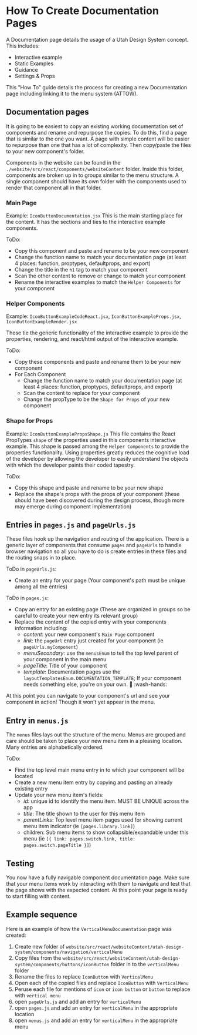 # How To Create Documentation Pages

A Documentation page details the usage of a Utah Design System concept. This includes:
* Interactive example
* Static Examples
* Guidance
* Settings & Props

This "How To" guide details the process for creating a new Documentation page including linking it to the menu system (ATTOW).

## Documentation pages
It is going to be easiest to copy an existing working documentation set of components and rename and repurpose the copies. To do this, find a page that is similar to the one you want. A page with simple content will be easier to repurpose than one that has a lot of complexity. Then copy/paste the files to your new component's folder.

Components in the website can be found in the `./website/src/react/components/websiteContent` folder. Inside this folder, components are broken up in to groups similar to the menu structure. A single component should have its own folder with the components used to render that component all in that folder.

### Main Page
Example: `IconButtonDocumentation.jsx`
This is the main starting place for the content. It has the sections and ties to the interactive example components. 

ToDo:
* Copy this component and paste and rename to be your new component
* Change the function name to match your documentation page (at least 4 places: function, proptypes, defaultprops, and export)
* Change the title in the `h1` tag to match your component
* Scan the other content to remove or change to match your component
* Rename the interactive examples to match the `Helper Components` for your component

### Helper Components
Example: `IconButtonExampleCodeReact.jsx`, `IconButtonExampleProps.jsx`, `IconButtonExampleRender.jsx`

These tie the generic functionality of the interactive example to provide the properties, rendering, and react/html output of the interactive example.

ToDo:
* Copy these components and paste and rename them to be your new component
* For Each Component
  * Change the function name to match your documentation page (at least 4 places: function, proptypes, defaultprops, and export)
  * Scan the content to replace for your component
  * Change the propType to be the `Shape for Props` of your new component

### Shape for Props
Example: `IconButtonExamplePropsShape.js`
This file contains the React PropTypes `shape` of the properties used in this components interactive example. This shape is passed among the `Helper Components` to provide the properties functionality. Using properties greatly reduces the cognitive load of the developer by allowing the developer to easily understand the objects with which the developer paints their coded tapestry.

ToDo:
* Copy this shape and paste and rename to be your new shape
* Replace the shape's props with the props of your component (these should have been discovered during the design process, though more may emerge during component implementation)

## Entries in `pages.js` and `pageUrls.js`
These files hook up the navigation and routing of the application. There is a generic layer of components that consume `pages` and `pageUrls` to handle browser navigation so all you have to do is create entries in these files and the routing snaps in to place.

ToDo in `pageUrls.js`:
* Create an entry for your page (Your component's path must be unique among all the entries)

ToDo in `pages.js`:
* Copy an entry for an existing page (These are organized in groups so be careful to create your new entry its relevant group)
* Replace the content of the copied entry with your components information including:
  * *content*: your new component's `Main Page` component
  * *link*: the `pageUrl` entry just created for your component (ie `pageUrls.myComponent`)
  * *menuSecondary*: use the `menusEnum` to tell the top level parent of your component in the main menu
  * *pageTitle*: Title of your component
  * *template*: Documentation pages use the `layoutTemplatesEnum.DOCUMENTATION_TEMPLATE`; If your component needs something else, you're on your own. :shrug: :wash-hands:

At this point you can navigate to your component's url and see your component in action! Though it won't yet appear in the menu.

## Entry in `menus.js`
The `menus` files lays out the structure of the menu. Menus are grouped and care should be taken to place your new menu item in a pleasing location. Many entries are alphabetically ordered.

ToDo:
* Find the top level main menu entry in to which your component will be located
* Create a new menu item entry by copying and pasting an already existing entry
* Update your new menu item's fields:
  * *id*: unique id to identify the menu item. MUST BE UNIQUE across the app
  * *title*: The title shown to the user for this menu item
  * *parentLinks*: Top level menu item pages used for showing current menu item indicator (ie `[pages.library.link]`)
  * children: Sub menu items to show collapsible/expandable under this menu (ie `[{ link: pages.switch.link, title: pages.switch.pageTitle }]`)

## Testing
You now have a fully navigable component documentation page. Make sure that your menu items work by interacting with them to navigate and test that the page shows with the expected content. At this point your page is ready to start filling with content.

## Example sequence
Here is an example of how the `VerticalMenuDocumentation` page was created:
1. Create new folder of `website/src/react/websiteContent/utah-design-system/components/navigation/verticalMenu`
1. Copy files from the `website/src/react/websiteContent/utah-design-system/components/buttons/iconButton` folder in to the `verticalMenu` folder
1. Rename the files to replace `IconButton` with `VerticalMenu`
1. Open each of the copied files and replace `IconButton` with `VerticalMenu`
1. Peruse each file for mentions of `icon` or `icon button` or `button` to replace with `vertical menu`
1. open `pageUrls.js` and add an entry for `verticalMenu`
1. open `pages.js` and add an entry for `verticalMenu` in the appropriate location
1. open `menus.js` and add an entry for `verticalMenu` in the appropriate menu
